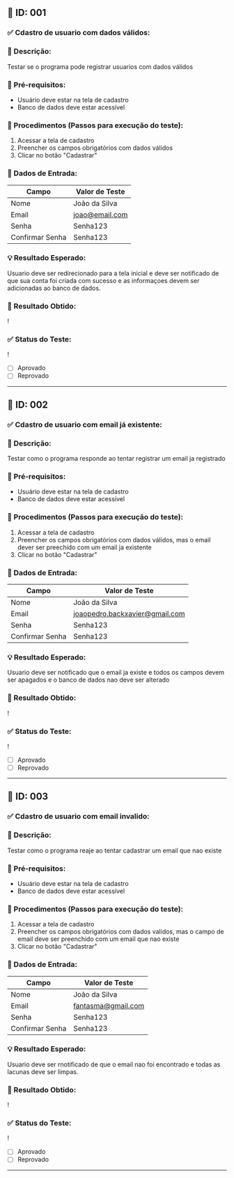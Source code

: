 ## 🧪 ID: 001

### ✅ Cdastro de usuario com dados válidos:

### 🎯 Descrição:
Testar se o programa pode registrar usuarios com dados válidos

### 🧰 Pré-requisitos:
- Usuário deve estar na tela de cadastro
- Banco de dados deve estar acessível

### 📝 Procedimentos (Passos para execução do teste):
1. Acessar a tela de cadastro
2. Preencher os campos obrigatórios com dados válidos
3. Clicar no botão "Cadastrar"

### 🧾 Dados de Entrada:
| Campo            | Valor de Teste         |
|------------------|------------------------|
| Nome             | João da Silva          |
| Email            | joao@email.com         |
| Senha            | Senha123               |
| Confirmar Senha  | Senha123               |

### 💡 Resultado Esperado:
Usuario deve ser redirecionado para a tela inicial e deve ser notificado de que sua conta foi criada com sucesso e as informaçoes devem ser adicionadas ao banco de dados.

### 📌 Resultado Obtido:
!

### ✅ Status do Teste:
!
- [ ] Aprovado
- [ ] Reprovado

---

## 🧪 ID: 002

### ✅ Cdastro de usuario com email já existente:

### 🎯 Descrição:
Testar como o programa responde ao tentar registrar um email ja registrado

### 🧰 Pré-requisitos:
- Usuário deve estar na tela de cadastro
- Banco de dados deve estar acessível

### 📝 Procedimentos (Passos para execução do teste):
1. Acessar a tela de cadastro
2. Preencher os campos obrigatórios com dados válidos, mas o email dever ser preechido com um email ja existente
3. Clicar no botão "Cadastrar"

### 🧾 Dados de Entrada:
| Campo            | Valor de Teste                         |
|------------------|----------------------------------------|
| Nome             | João da Silva                          |
| Email            | joaopedro.backxavier@gmail.com         |
| Senha            | Senha123                               |
| Confirmar Senha  | Senha123                               |

### 💡 Resultado Esperado:
Usuario deve ser notificado que o email ja existe e todos os campos devem ser apagados e o banco de dados nao deve ser alterado

### 📌 Resultado Obtido:
!

### ✅ Status do Teste:
!
- [ ] Aprovado
- [ ] Reprovado

---
## 🧪 ID: 003

### ✅ Cdastro de usuario com email invalido:

### 🎯 Descrição:
Testar como o programa reaje ao tentar cadastrar um email que nao existe

### 🧰 Pré-requisitos:
- Usuário deve estar na tela de cadastro
- Banco de dados deve estar acessível

### 📝 Procedimentos (Passos para execução do teste):
1. Acessar a tela de cadastro
2. Preencher os campos obrigatórios com dados validos, mas o campo de email deve ser preenchido com um email que nao existe
3. Clicar no botão "Cadastrar"

### 🧾 Dados de Entrada:
| Campo            | Valor de Teste         |
|------------------|------------------------|
| Nome             | João da Silva          |
| Email            | fantasma@gmail.com     |
| Senha            | Senha123               |
| Confirmar Senha  | Senha123               |

### 💡 Resultado Esperado:
Usuario deve ser rnotificado de que o email nao foi encontrado e todas as lacunas deve ser limpas.

### 📌 Resultado Obtido:
!

### ✅ Status do Teste:
!
- [ ] Aprovado
- [ ] Reprovado

---



